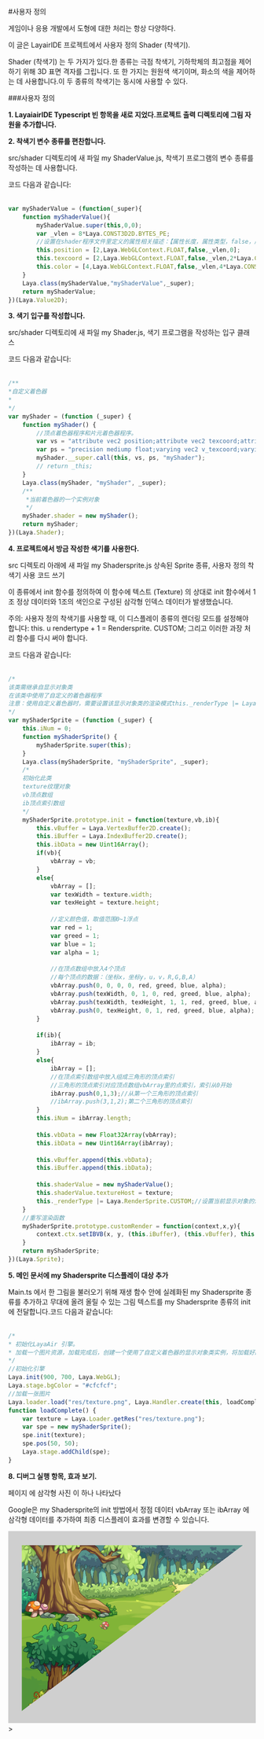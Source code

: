 #사용자 정의

게임이나 응용 개발에서 도형에 대한 처리는 항상 다양하다.

이 글은 LayairIDE 프로젝트에서 사용자 정의 Shader (착색기).

Shader (착색기) 는 두 가지가 있다.한 종류는 극점 착색기, 기하학체의 최고점을 제어하기 위해 3D 표면 격자를 그립니다. 또 한 가지는 원원색 색기이며, 화소의 색을 제어하는 데 사용합니다.이 두 종류의 착색기는 동시에 사용할 수 있다.

###사용자 정의

**1. LayaiairIDE Typescript 빈 항목을 새로 지었다.프로젝트 출력 디렉토리에 그림 자원을 추가합니다.**

**2. 착색기 변수 종류를 편찬합니다.**

src/shader 디렉토리에 새 파일 my ShaderValue.js, 착색기 프로그램의 변수 종류를 작성하는 데 사용합니다.

코드 다음과 같습니다:


```typescript

var myShaderValue = (function(_super){
    function myShaderValue(){
        myShaderValue.super(this,0,0);
        var _vlen = 8*Laya.CONST3D2D.BYTES_PE;
        //设置在shader程序文件里定义的属性相关描述：【属性长度，属性类型，false，属性起始位置索引*CONST3D2D.BYTES_PE】
        this.position = [2,Laya.WebGLContext.FLOAT,false,_vlen,0];
        this.texcoord = [2,Laya.WebGLContext.FLOAT,false,_vlen,2*Laya.CONST3D2D.BYTES_PE];
        this.color = [4,Laya.WebGLContext.FLOAT,false,_vlen,4*Laya.CONST3D2D.BYTES_PE];
    }
    Laya.class(myShaderValue,"myShaderValue",_super);
    return myShaderValue;
})(Laya.Value2D);
```


**3. 색기 입구를 작성합니다.**

src/shader 디렉토리에 새 파일 my Shader.js, 색기 프로그램을 작성하는 입구 클래스

코드 다음과 같습니다:


```typescript

/**
*自定义着色器
*
*/
var myShader = (function (_super) {
    function myShader() {
        //顶点着色器程序和片元着色器程序。
        var vs = "attribute vec2 position;attribute vec2 texcoord;attribute vec4 color;uniform vec2 size;uniform mat4 mmat;varying vec2 v_texcoord;varying vec4 v_color;void main(){vec4 pos =mmat*vec4(position.x,position.y,0,1);gl_Position = vec4((pos.x/size.x-0.5)*2.0, (0.5-pos.y/size.y)*2.0, pos.z, 1.0);v_color = color;v_texcoord = texcoord;}";
        var ps = "precision mediump float;varying vec2 v_texcoord;varying vec4 v_color;uniform sampler2D texture;void main(){vec4 t_color = texture2D(texture, v_texcoord);gl_FragColor = t_color.rgba * v_color.rgba;}";
        myShader.__super.call(this, vs, ps, "myShader");
        // return _this;
    }
    Laya.class(myShader, "myShader", _super);
    /**
     *当前着色器的一个实例对象
     */
    myShader.shader = new myShader();
    return myShader;
})(Laya.Shader);
```


**4. 프로젝트에서 방금 작성한 색기를 사용한다.**

src 디렉토리 아래에 새 파일 my Shadersprite.js 상속된 Sprite 종류, 사용자 정의 착색기 사용 코드 쓰기

이 종류에서 init 함수를 정의하여 이 함수에 텍스트 (Texture) 의 상대로 init 함수에서 1조 정상 데이터와 1조의 색인으로 구성된 삼각형 인덱스 데이터가 발생했습니다.

주의: 사용자 정의 착색기를 사용할 때, 이 디스플레이 종류의 렌더링 모드를 설정해야 합니다: this.  u rendertype + 1 = Rendersprite. CUSTOM; 그리고 이러한 과장 처리 함수를 다시 써야 합니다.

코드 다음과 같습니다:


```typescript

/*
该类需继承自显示对象类
在该类中使用了自定义的着色器程序
注意：使用自定义着色器时，需要设置该显示对象类的渲染模式this._renderType |= Laya.RenderSprite.CUSTOM;并且需要重写该类的渲染处理函数
*/
var myShaderSprite = (function (_super) {
    this.iNum = 0;
    function myShaderSprite() {
        myShaderSprite.super(this);
    }
    Laya.class(myShaderSprite, "myShaderSprite", _super);
    /*
    初始化此类
    texture纹理对象
    vb顶点数组
    ib顶点索引数组
    */
    myShaderSprite.prototype.init = function(texture,vb,ib){
        this.vBuffer = Laya.VertexBuffer2D.create();
        this.iBuffer = Laya.IndexBuffer2D.create();
        this.ibData = new Uint16Array();
        if(vb){
            vbArray = vb;
        }
        else{
            vbArray = [];
            var texWidth = texture.width;
            var texHeight = texture.height;

            //定义颜色值，取值范围0~1浮点
            var red = 1;
            var greed = 1;
            var blue = 1;
            var alpha = 1;

            //在顶点数组中放入4个顶点
            //每个顶点的数据：（坐标x，坐标y，u，v，R,G,B,A）
            vbArray.push(0, 0, 0, 0, red, greed, blue, alpha);
            vbArray.push(texWidth, 0, 1, 0, red, greed, blue, alpha);
            vbArray.push(texWidth, texHeight, 1, 1, red, greed, blue, alpha);
            vbArray.push(0, texHeight, 0, 1, red, greed, blue, alpha);
        }

        if(ib){
            ibArray = ib;
        }
        else{
            ibArray = [];
            //在顶点索引数组中放入组成三角形的顶点索引
            //三角形的顶点索引对应顶点数组vbArray里的点索引，索引从0开始
            ibArray.push(0,1,3);//从第一个三角形的顶点索引
            //ibArray.push(3,1,2);第二个三角形的顶点索引
        }
        this.iNum = ibArray.length;

        this.vbData = new Float32Array(vbArray);
        this.ibData = new Uint16Array(ibArray);

        this.vBuffer.append(this.vbData);
        this.iBuffer.append(this.ibData);

        this.shaderValue = new myShaderValue();
        this.shaderValue.textureHost = texture;
        this._renderType |= Laya.RenderSprite.CUSTOM;//设置当前显示对象的渲染模式为自定义渲染模式
    }
    //重写渲染函数
    myShaderSprite.prototype.customRender = function(context,x,y){
        context.ctx.setIBVB(x, y, (this.iBuffer), (this.vBuffer), this.iNum, null, myShader.shader, this.shaderValue, 0, 0);
    }
    return myShaderSprite;
})(Laya.Sprite);
```


**5. 메인 문서에 my Shadersprite 디스플레이 대상 추가**

Main.ts 에서 한 그림을 불러오기 위해 재생 함수 안에 실례화된 my Shadersprite 종류를 추가하고 무대에 올려 올릴 수 있는 그림 텍스트를 my Shadersprite 종류의 init 에 전달합니다.코드 다음과 같습니다:


```typescript

/*
* 初始化LayaAir 引擎。
* 加载一个图片资源，加载完成后，创建一个使用了自定义着色器的显示对象类实例，将加载好的图片纹理对象传递给这个实例，然后将这个显示对象添加到舞台上进行显示。
*/
//初始化引擎
Laya.init(900, 700, Laya.WebGL);
Laya.stage.bgColor = "#cfcfcf";
//加载一张图片
Laya.loader.load("res/texture.png", Laya.Handler.create(this, loadComplete));
function loadComplete() {
    var texture = Laya.Loader.getRes("res/texture.png");
    var spe = new myShaderSprite();
    spe.init(texture);
    spe.pos(50, 50);
    Laya.stage.addChild(spe);
}
```


**8. 디버그 실행 항목, 효과 보기.**

페이지 에 삼각형 사진 이 하나 나타났다

Google은 my Shadersprite의 init 방법에서 정점 데이터 vbArray 또는 ibArray 에 삼각형 데이터를 추가하여 최종 디스플레이 효과를 변경할 수 있습니다.

![1](img\1.png)</br>>
